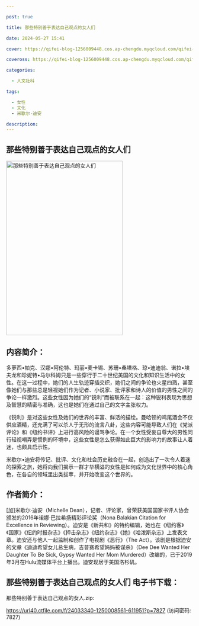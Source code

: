```yaml
---

post: true

title: 那些特别善于表达自己观点的女人们

date: 2024-05-27 15:41

cover: https://qifei-blog-1256009448.cos.ap-chengdu.myqcloud.com/qifei-blog/66077f389f345e8d0303d337.jpg

coveross: https://qifei-blog-1256009448.cos.ap-chengdu.myqcloud.com/qifei-blog/66077f389f345e8d0303d337.jpg

categories:

  - 人文社科

tags:

  - 女性
  - 文化
  - 米歇尔·迪安

description:
---
```


##  那些特别善于表达自己观点的女人们

<img alt="那些特别善于表达自己观点的女人们 " class="aligncenter loading" data-was-processed="true" decoding="async" fetchpriority="high" height="471" src="https://qifei-blog-1256009448.cos.ap-chengdu.myqcloud.com/qifei-blog/66077f389f345e8d0303d337.jpg " style="cursor: zoom-in;" width="314"/>

## 内容简介：

多萝西•帕克、汉娜•阿伦特、玛丽•麦卡锡、苏珊•桑塔格、琼•迪迪翁、诺拉•埃夫龙和珍妮特•马尔科姆只是一些穿行于二十世纪美国的文化和知识生活中的女性。在这一过程中，她们的人生轨迹穿插交织，她们之间的争论也火星四溅，甚至像她们与那些总是轻视她们作为记者、小说家、批评家和诗人的价值的男性之间的争论一样激烈。这些女性因为她们的“锐利”而被联系在一起：这种锐利表现为思想及智慧的精密与准确，这也是她们在通过自己的文字主张权力。

《锐利》是对这些女性及她们的世界的丰富、鲜活的描绘。曼哈顿的鸡尾酒会不仅供应酒精，还充满了可以杀人于无形的流言八卦，这些内容可能导致人们在《党派评论》和《纽约书评》上进行高风险的谩骂争论。在一个女性受妄自尊大的男性同行轻视嘲弄是惯例的环境中，这些女性是怎么获得如此巨大的影响力的故事让人着迷，也颇具启示性。

米歇尔•迪安将传记、批评、文化和社会历史融合在一起，创造出了一次令人着迷的探索之旅，她将向我们揭示一群才华横溢的女性是如何成为文化世界中的核心角色，在各自的领域里出类拔萃，并开始改变这个世界的。

## 作者简介：

[加]米歇尔·迪安（Michelle Dean），记者、评论家，曾荣获美国国家书评人协会颁发的2016年诺娜·巴拉希扬精彩评论奖（Nona Balakian Citation for Excellence in Reviewing）。迪安是《新共和》的特约编辑，她也在《纽约客》《国家》《纽约时报杂志》《抨击杂志》《纽约杂志》《她》《哈泼斯杂志》上发表文章。迪安还与他人一起监制和创作了电视剧《恶行》（The Act）。该剧是根据迪安的文章《迪迪希望女儿总生病，吉普赛希望妈妈被谋杀》（Dee Dee Wanted Her Daughter To Be Sick, Gypsy Wanted Her Mom Murdered）改编的，已于2019年3月在Hulu流媒体平台上播出。迪安现居于美国洛杉矶。

## 那些特别善于表达自己观点的女人们 电子书下载：



那些特别善于表达自己观点的女人.zip: 

https://url40.ctfile.com/f/24033340-1250008561-611951?p=7827 (访问密码: 7827)
